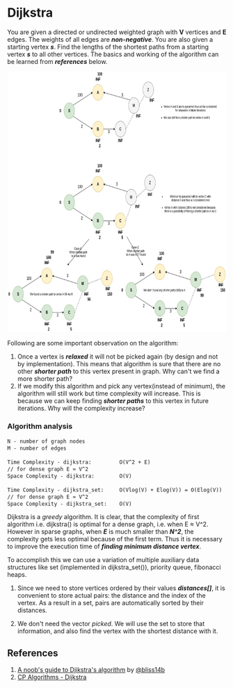 # Dijkstra
You are given a directed or undirected weighted graph with **V** vertices and **E** edges. The weights of all edges are ***non-negative***. You are also given a starting vertex ***s***. Find the lengths of the shortest paths from a starting vertex ***s*** to all other vertices. The basics and working of the algorithm can be learned from ***references*** below.

<img src="https://github.com/gauxs/cp/blob/master/media/images/dijkstra.jpg?raw=true" width="800" height="600">

Following are some important observation on the algorithm:
1. Once a vertex is ***relaxed*** it will not be picked again (by design and not by implementation). This means that algorithm is sure that there are no other ***shorter path*** to this vertex present in graph. Why can't we find a more shorter path?
2. If we modify this algorithm and pick any vertex(instead of minimum), the algorithm will still work but time complexity will increase. This is because we can keep finding ***shorter paths*** to this vertex in future iterations. Why will the complexity increase?


### Algorithm analysis
```
N - number of graph nodes
M - number of edges

Time Complexity - dijkstra:         O(V^2 + E)                              // for dense graph E ≈ V^2
Space Complexity - dijkstra:        O(V)

Time Complexity - dijkstra_set:     O(Vlog(V) + Elog(V)) = O(Elog(V))       // for dense graph E ≈ V^2
Space Complexity - dijkstra_set:    O(V)
```

Dijkstra is a *greedy* algorithm. It is clear, that the complexity of first algorithm i.e. dijkstra() is optimal for a dense graph, i.e. when E ≈ V^2. However in sparse graphs, when ***E*** is much smaller than ***N^2***, the complexity gets less optimal because of the first term. Thus it is necessary to improve the execution time of ***finding minimum distance vertex***.

To accomplish this we can use a variation of multiple auxiliary data structures like set (implemented in dijkstra_set()), priority queue, fibonacci heaps.
1. Since we need to store vertices ordered by their values ***distances[]***, it is convenient to store actual pairs: the distance and the index of the vertex. As a result in a set, pairs are automatically sorted by their distances.

2. We don't need the vector *picked*. We will use the set to store that information, and also find the vertex with the shortest distance with it.

## References
1. [A noob's guide to Djikstra's algorithm](https://leetcode.com/discuss/general-discussion/1059477/A-noob's-guide-to-Djikstra's-Algorithm) by [@bliss14b](https://leetcode.com/bliss14b/)
2. [CP Algorithms - Dijkstra](https://cp-algorithms.com/graph/dijkstra.html)